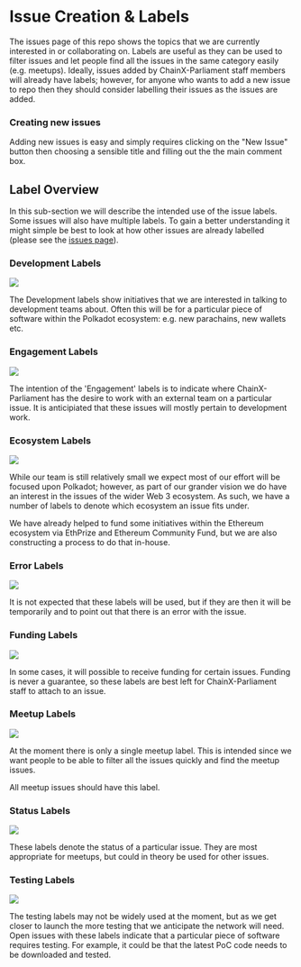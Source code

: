 # Issue Creation & Labels

The issues page of this repo shows the topics that we are currently interested in or collaborating on. Labels are useful as they can be used to filter issues and let people find all the issues in the same category easily (e.g. meetups). Ideally, issues added by ChainX-Parliament staff members will already have labels; however, for anyone who wants to add a new issue to repo then they should consider labelling their issues as the issues are added.


### Creating new issues

Adding new issues is easy and simply requires clicking on the "New Issue" button then choosing a sensible title and filling out the the main comment box.


## Label Overview
In this sub-section we will describe the intended use of the issue labels. Some issues will also have multiple labels. To gain a better understanding it might simple be best to look at how other issues are already labelled (please see the [issues page](https://github.com/ChainX-Parliament/General-Grants-Program/issues/)).


### Development Labels
![](https://i.imgur.com/NNvE6YQ.png)

The Development labels show initiatives that we are interested in talking to development teams about. Often this will be for a particular piece of software within the Polkadot ecosystem: e.g. new parachains, new wallets etc.

### Engagement Labels
![](https://i.imgur.com/5XuMdo1.png)

The intention of the 'Engagement' labels is to indicate where ChainX-Parliament has the desire to work with an external team on a particular issue. It is anticipiated that these issues will mostly pertain to development work.

### Ecosystem Labels
![](https://i.imgur.com/YLdFV2m.png)

While our team is still relatively small we expect most of our effort will be focused upon Polkadot; however, as part of our grander vision we do have an interest in the issues of the wider Web 3 ecosystem. As such, we have a number of labels to denote which ecosystem an issue fits under.

We have already helped to fund some initiatives within the Ethereum ecosystem via EthPrize and Ethereum Community Fund, but we are also constructing a process to do that in-house.

### Error Labels
![](https://i.imgur.com/LicRqOj.png)

It is not expected that these labels will be used, but if they are then it will be temporarily and to point out that there is an error with the issue.

### Funding Labels
![](https://i.imgur.com/eVqBfa1.png)

In some cases, it will possible to receive funding for certain issues. Funding is never a guarantee, so these labels are best left for ChainX-Parliament staff to attach to an issue.

### Meetup Labels
![](https://i.imgur.com/ysANPWE.png)

At the moment there is only a single meetup label. This is intended since we want people to be able to filter all the issues quickly and find the meetup issues.

All meetup issues should have this label. 

### Status Labels
![](https://i.imgur.com/HtkIDk9.png)

These labels denote the status of a particular issue. They are most appropriate for meetups, but could in theory be used for other issues.

### Testing Labels
![](https://i.imgur.com/HpRWc5O.png)

The testing labels may not be widely used at the moment, but as we get closer to launch the more testing that we anticipate the network will need. Open issues with these labels indicate that a particular piece of software requires testing. For example, it could be that the latest PoC code needs to be downloaded and tested.
